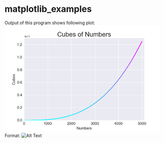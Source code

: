 # matplotlib_examples
Output of this program shows following plot:
![image of plot](/colored_cubes/colored_cubes.png)
Format: ![Alt Text](url)
